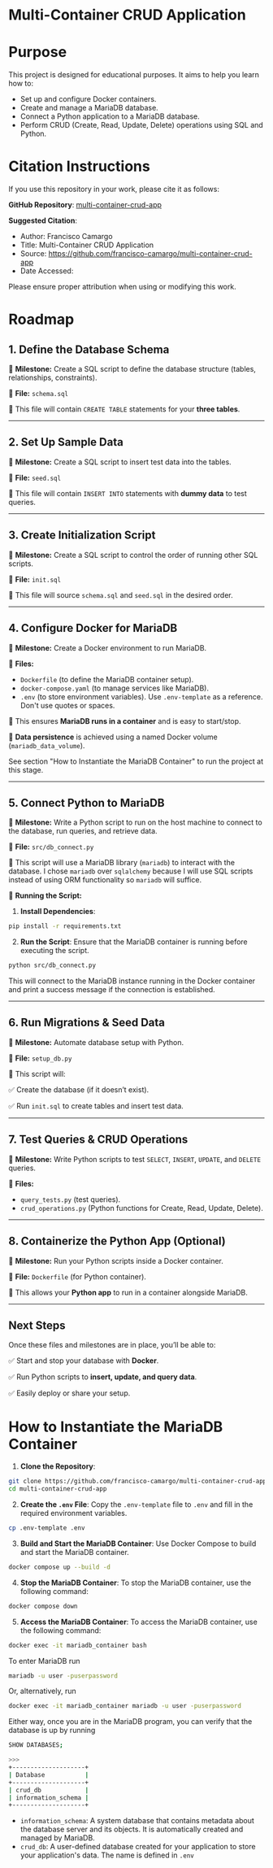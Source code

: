 Multi-Container CRUD Application
================================

# Purpose

This project is designed for educational purposes. It aims to help you learn how to:

- Set up and configure Docker containers.
- Create and manage a MariaDB database.
- Connect a Python application to a MariaDB database.
- Perform CRUD (Create, Read, Update, Delete) operations using SQL and Python.

# Citation Instructions

If you use this repository in your work, please cite it as follows:

**GitHub Repository**: [multi-container-crud-app](https://github.com/francisco-camargo/multi-container-crud-app)

**Suggested Citation**:

* Author: Francisco Camargo
* Title: Multi-Container CRUD Application
* Source: https://github.com/francisco-camargo/multi-container-crud-app
* Date Accessed:

Please ensure proper attribution when using or modifying this work.

# Roadmap

## **1. Define the Database Schema**

📌 **Milestone:** Create a SQL script to define the database structure (tables, relationships, constraints).

📄 **File:** `schema.sql`

🔹 This file will contain `CREATE TABLE` statements for your **three tables**.

---

## **2. Set Up Sample Data**

📌 **Milestone:** Create a SQL script to insert test data into the tables.

📄 **File:** `seed.sql`

🔹 This file will contain `INSERT INTO` statements with **dummy data** to test queries.

---

## **3. Create Initialization Script**

📌 **Milestone:** Create a SQL script to control the order of running other SQL scripts.

📄 **File:** `init.sql`

🔹 This file will source `schema.sql` and `seed.sql` in the desired order.

---

## **4. Configure Docker for MariaDB**

📌 **Milestone:** Create a Docker environment to run MariaDB.

📄 **Files:**

- `Dockerfile` (to define the MariaDB container setup).
- `docker-compose.yaml` (to manage services like MariaDB).
- `.env` (to store environment variables). Use `.env-template` as a reference. Don't use quotes or spaces.

🔹 This ensures **MariaDB runs in a container** and is easy to start/stop.

🔹 **Data persistence** is achieved using a named Docker volume (`mariadb_data_volume`).

See section "How to Instantiate the MariaDB Container" to run the project at this stage.

---

## **5. Connect Python to MariaDB**

📌 **Milestone:** Write a Python script to run on the host machine to connect to the database, run queries, and retrieve data.

📄 **File:** `src/db_connect.py`

🔹 This script will use a MariaDB library (`mariadb`) to interact with the database. I chose `mariadb` over `sqlalchemy` because I will use SQL scripts instead of using ORM functionality so `mariadb` will suffice.

🔹 **Running the Script:**

1. **Install Dependencies**:

```sh
pip install -r requirements.txt
```

2. **Run the Script**:
Ensure that the MariaDB container is running before executing the script.

```sh
python src/db_connect.py
```

This will connect to the MariaDB instance running in the Docker container and print a success message if the connection is established.

---

## **6. Run Migrations & Seed Data**

📌 **Milestone:** Automate database setup with Python.

📄 **File:** `setup_db.py`

🔹 This script will:

✅ Create the database (if it doesn’t exist).

✅ Run `init.sql` to create tables and insert test data.

---

## **7. Test Queries & CRUD Operations**

📌 **Milestone:** Write Python scripts to test `SELECT`, `INSERT`, `UPDATE`, and `DELETE` queries.

📄 **Files:**

- `query_tests.py` (test queries).
- `crud_operations.py` (Python functions for Create, Read, Update, Delete).

---

## **8. Containerize the Python App (Optional)**

📌 **Milestone:** Run your Python scripts inside a Docker container.

📄 **File:** `Dockerfile` (for Python container).

🔹 This allows your **Python app** to run in a container alongside MariaDB.

---

## **Next Steps**

Once these files and milestones are in place, you’ll be able to:

✅ Start and stop your database with **Docker**.

✅ Run Python scripts to **insert, update, and query data**.

✅ Easily deploy or share your setup.

# How to Instantiate the MariaDB Container

1. **Clone the Repository**:
```sh
git clone https://github.com/francisco-camargo/multi-container-crud-app.git
cd multi-container-crud-app
```

2. **Create the `.env` File**:
Copy the `.env-template` file to `.env` and fill in the required environment variables.
```sh
cp .env-template .env
```

3. **Build and Start the MariaDB Container**:
Use Docker Compose to build and start the MariaDB container.
```sh
docker compose up --build -d
```

4. **Stop the MariaDB Container**:
To stop the MariaDB container, use the following command:
```sh
docker compose down
```

5. **Access the MariaDB Container**:
To access the MariaDB container, use the following command:
```sh
docker exec -it mariadb_container bash
```

To enter MariaDB run
```sh
mariadb -u user -puserpassword
```

Or, alternatively, run
```sh
docker exec -it mariadb_container mariadb -u user -puserpassword
```

Either way, once you are in the MariaDB program, you can verify that the database is up by running
```sh
SHOW DATABASES;

>>>
+--------------------+
| Database           |
+--------------------+
| crud_db            |
| information_schema |
+--------------------+
```

* `information_schema`: A system database that contains metadata about the database server and its objects. It is automatically created and managed by MariaDB.
* `crud_db`: A user-defined database created for your application to store your application's data. The name is defined in `.env`